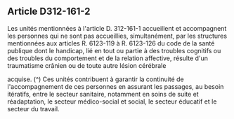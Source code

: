 ## Article D312-161-2

Les unités mentionnées à l'article D. 312-161-1 accueillent et accompagnent les personnes qui ne sont
pas accueillies, simultanément, par les structures mentionnées aux articles R. 6123-119 à R. 6123-126 du
code de la santé publique dont le handicap, lié en tout ou partie à des troubles cognitifs ou des troubles du
comportement et de la relation affective, résulte d'un traumatisme crânien ou de toute autre lésion cérébrale

acquise. (^)
Ces unités contribuent à garantir la continuité de l'accompagnement de ces personnes en assurant les
passages, au besoin itératifs, entre le secteur sanitaire, notamment en soins de suite et réadaptation, le secteur
médico-social et social, le secteur éducatif et le secteur du travail.

